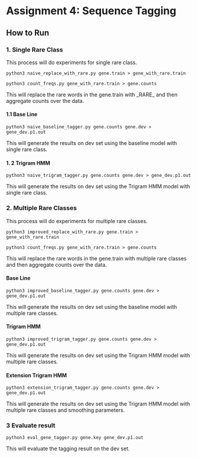 # Assignment 4: Sequence Tagging

## How to Run

### 1. Single Rare Class

This process will do experiments for single rare class.

`python3 naive_replace_with_rare.py gene.train > gene_with_rare.train`

`python3 count_freqs.py gene_with_rare.train > gene.counts `

This will replace the rare words in the gene.train with \_RARE_ and then aggregate counts over the data.

#### 1.1 Base Line

`python3 naive_baseline_tagger.py gene.counts gene.dev > gene_dev.p1.out`

This will generate the results on dev set using the baseline model with single rare class.

#### 1. 2 Trigram HMM
`python3 naive_trigram_tagger.py gene.counts gene.dev > gene_dev.p1.out`

This will generate the results on dev set using the Trigram HMM model with single rare class.

### 2. Multiple Rare Classes

This process will do experiments for multiple rare classes.

`python3 improved_replace_with_rare.py gene.train > gene_with_rare.train`

`python3 count_freqs.py gene_with_rare.train > gene.counts `

This will replace the rare words in the gene.train with multiple rare classes and then aggregate counts over the data.

#### Base Line

`python3 improved_baseline_tagger.py gene.counts gene.dev > gene_dev.p1.out`

This will generate the results on dev set using the baseline model with multiple rare classes.

#### Trigram HMM

`python3 improved_trigram_tagger.py gene.counts gene.dev > gene_dev.p1.out`

This will generate the results on dev set using the Trigram HMM model with multiple rare classes.

#### Extension Trigram HMM

`python3 extension_trigram_tagger.py gene.counts gene.dev > gene_dev.p1.out`

This will generate the results on dev set using the Trigram HMM model with multiple rare classes and smoothing parameters.

### 3 Evaluate result

`python3 eval_gene_tagger.py gene.key gene_dev.p1.out `

This will evaluate the tagging result on the dev set.
